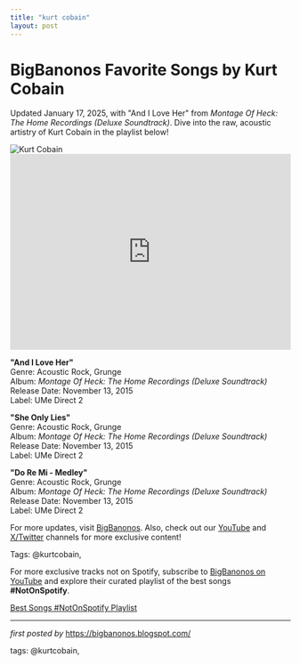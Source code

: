 ```yaml
---
title: "kurt cobain"
layout: post
---
```

<!-- Title of the Post -->
<h1 >BigBanonos Favorite Songs by Kurt Cobain</h1> <!-- Introductory Text -->
<p >Updated January 17, 2025, with "And I Love Her" from <em>Montage Of Heck: The Home Recordings (Deluxe Soundtrack)</em>. Dive into the raw, acoustic artistry of Kurt Cobain in the playlist below!</p> <!-- Featured Image -->
<div > <img src="https://i.scdn.co/image/ab67616d0000b27360ae2283d87d3e9e382b7aa6" alt="Kurt Cobain" />
</div> <!-- Spotify Embed -->
<div > <iframe src="https://open.spotify.com/embed/playlist/1dRO8HJlMTy653XjBnHKmf?utm_source=generator" width="100%" height="352" frameborder="0" allowfullscreen="" allow="autoplay; clipboard-write; encrypted-media; fullscreen; picture-in-picture" loading="lazy"></iframe>
</div> <!-- Song Information -->
<div > <p><strong>"And I Love Her"</strong><br> Genre: Acoustic Rock, Grunge<br> Album: <em>Montage Of Heck: The Home Recordings (Deluxe Soundtrack)</em><br> Release Date: November 13, 2015<br> Label: UMe Direct 2</p> <p><strong>"She Only Lies"</strong><br> Genre: Acoustic Rock, Grunge<br> Album: <em>Montage Of Heck: The Home Recordings (Deluxe Soundtrack)</em><br> Release Date: November 13, 2015<br> Label: UMe Direct 2</p> <p><strong>"Do Re Mi - Medley"</strong><br> Genre: Acoustic Rock, Grunge<br> Album: <em>Montage Of Heck: The Home Recordings (Deluxe Soundtrack)</em><br> Release Date: November 13, 2015<br> Label: UMe Direct 2</p>
</div> <!-- Footer Links -->
<div > <p>For more updates, visit <a href="https://bigbanonos.blogspot.com/" target="_blank">BigBanonos</a>. Also, check out our <a href="https://www.youtube.com/@BigBanonos" target="_blank">YouTube</a> and <a href="https://x.com/bigbanonos" target="_blank">X/Twitter</a> channels for more exclusive content!</p>
</div> <!-- Tags -->
<p >Tags: @kurtcobain,</p>


<!--Subscribe and Playlist Links-->
<div>
    <p>For more exclusive tracks not on Spotify, subscribe to <a href="https://www.youtube.com/@BigBanonos" target="_blank">BigBanonos on YouTube</a> and explore their curated playlist of the best songs <strong>#NotOnSpotify</strong>.</p>
    <p><a href="https://www.youtube.com/playlist?list=PLtuNtuTatqI0kFahUCbtbfenC_ET5O_tr" target="_blank">Best Songs #NotOnSpotify Playlist<br /></a></p></div>

<hr />

<p><em>first posted by</em> <a href="https://bigbanonos.blogspot.com/" rel="noopener" target="_new">https://bigbanonos.blogspot.com/</a></p>

<p>tags: @kurtcobain,</p>
